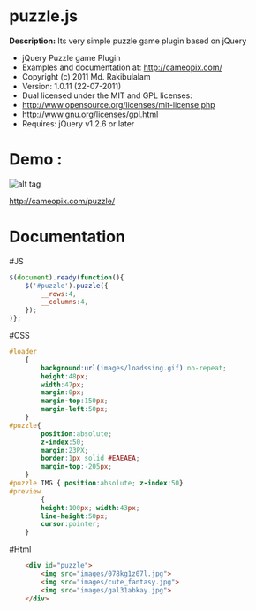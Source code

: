 # puzzle.js
**Description:** Its very simple puzzle game plugin based on jQuery

 * jQuery Puzzle game Plugin
 * Examples and documentation at: http://cameopix.com/
 * Copyright (c) 2011 Md. Rakibulalam
 * Version: 1.0.11 (22-07-2011)
 * Dual licensed under the MIT and GPL licenses:
 * http://www.opensource.org/licenses/mit-license.php
 * http://www.gnu.org/licenses/gpl.html
 * Requires: jQuery v1.2.6 or later
 
# Demo :

![alt tag](https://github.com/rakibulalam/radarjs/blob/master/radarsnapshot.jpg)

http://cameopix.com/puzzle/
# Documentation
#JS
```javascript
$(document).ready(function(){
    $('#puzzle').puzzle({
        __rows:4,
        __columns:4,
    });
)};
```
#CSS
```CSS
#loader
    {
        background:url(images/loadssing.gif) no-repeat; 
        height:48px;
        width:47px;
        margin:0px;
        margin-top:150px;
        margin-left:50px;
    }
#puzzle{	
        position:absolute;
        z-index:50;
        margin:23PX;
        border:1px solid #EAEAEA;
        margin-top:-205px;
    }
#puzzle IMG { position:absolute; z-index:50}
#preview 
        {
        height:100px; width:43px;
        line-height:50px;
        cursor:pointer;
    }
```
#Html
```HTML
    <div id="puzzle">
        <img src="images/078kg1z07l.jpg">
        <img src="images/cute_fantasy.jpg">
        <img src="images/gal31abkay.jpg">
    </div>
```
